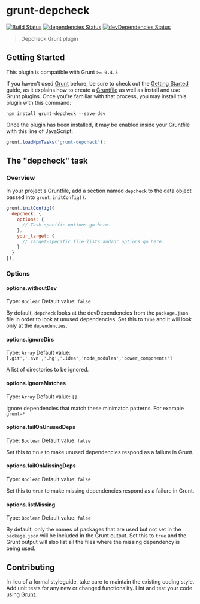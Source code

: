 # grunt-depcheck

[![Build Status](https://travis-ci.org/depcheck/grunt-depcheck.svg?branch=master)](https://travis-ci.org/depcheck/grunt-depcheck)
[![dependencies Status](https://david-dm.org/depcheck/grunt-depcheck/status.svg)](https://david-dm.org/depcheck/grunt-depcheck)
[![devDependencies Status](https://david-dm.org/depcheck/grunt-depcheck/dev-status.svg)](https://david-dm.org/depcheck/grunt-depcheck?type=dev)

> Depcheck Grunt plugin

## Getting Started

This plugin is compatible with Grunt `>= 0.4.5`

If you haven't used [Grunt](http://gruntjs.com/) before, be sure to check out the [Getting Started](http://gruntjs.com/getting-started) guide, as it explains how to create a [Gruntfile](http://gruntjs.com/sample-gruntfile) as well as install and use Grunt plugins. Once you're familiar with that process, you may install this plugin with this command:

```shell
npm install grunt-depcheck --save-dev
```

Once the plugin has been installed, it may be enabled inside your Gruntfile with this line of JavaScript:

```js
grunt.loadNpmTasks('grunt-depcheck');
```

## The "depcheck" task

### Overview
In your project's Gruntfile, add a section named `depcheck` to the data object passed into `grunt.initConfig()`.

```js
grunt.initConfig({
  depcheck: {
    options: {
      // Task-specific options go here.
    },
    your_target: {
      // Target-specific file lists and/or options go here.
    }
  }
});
```

### Options

#### options.withoutDev
Type: `Boolean`
Default value: `false`

By default, `depcheck` looks at the devDependencies from the `package.json` file in order to look at unused dependencies. Set this to `true` and
it will look only at the `dependencies`.

#### options.ignoreDirs
Type: `Array`
Default value: `[.git','.svn','.hg','.idea','node_modules','bower_components']`

A list of directories to be ignored.

#### options.ignoreMatches
Type: `Array`
Default value: `[]`

Ignore dependencies that match these minimatch patterns. For example `grunt-*`

#### options.failOnUnusedDeps
Type: `Boolean`
Default value: `false`

Set this to `true` to make unused dependencies respond as a failure in Grunt.

#### options.failOnMissingDeps
Type: `Boolean`
Default value: `false`

Set this to `true` to make missing dependencies respond as a failure in Grunt.

#### options.listMissing
Type: `Boolean`
Default value: `false`

By default, only the names of packages that are used but not set in the `package.json` will be included in the Grunt output. Set this to `true`
and the Grunt output will also list all the files where the missing dependency is being used.

## Contributing
In lieu of a formal styleguide, take care to maintain the existing coding style. Add unit tests for any new or changed functionality. Lint and test your code using [Grunt](http://gruntjs.com/).
